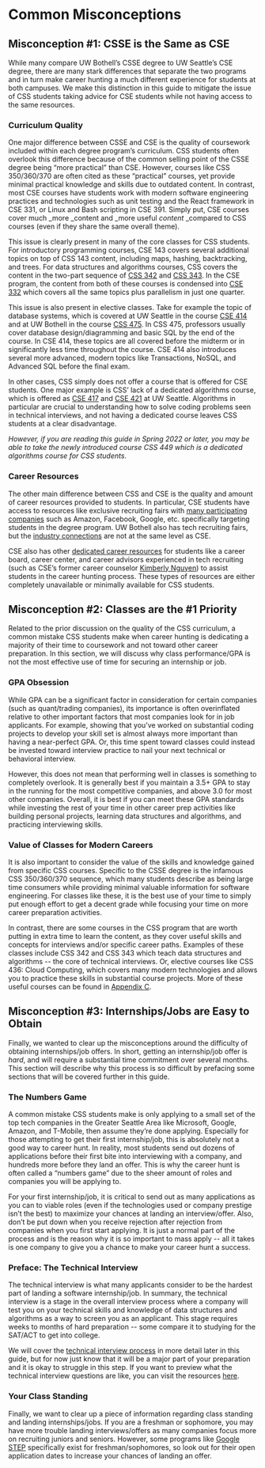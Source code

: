 # Common Misconceptions


## Misconception #1: CSSE is the Same as CSE

While many compare UW Bothell’s CSSE degree to UW Seattle’s CSE degree, there are many stark differences that separate the two programs and in turn make career hunting a much different experience for students at both campuses. We make this distinction in this guide to mitigate the issue of CSS students taking advice for CSE students while not having access to the same resources. 


### Curriculum Quality

One major difference between CSSE and CSE is the quality of coursework included within each degree program’s curriculum. CSS students often overlook this difference because of the common selling point of the CSSE degree being “more practical” than CSE. However, courses like CSS 350/360/370 are often cited as these “practical” courses, yet provide minimal practical knowledge and skills due to outdated content. In contrast, most CSE courses have students work with modern software engineering practices and technologies such as unit testing and the React framework in CSE 331, or Linux and Bash scripting in CSE 391. Simply put, CSE courses cover much _more _content and _more useful _content_ _compared to CSS courses (even if they share the same overall theme). 

This issue is clearly present in many of the core classes for CSS students. For introductory programming courses, CSE 143 covers several additional topics on top of CSS 143 content, including maps, hashing, backtracking, and trees. For data structures and algorithms courses, CSS covers the content in the two-part sequence of [CSS 342](https://courses.washington.edu/css342/zander/syllabusf16.pdf) and [CSS 343](https://courses.washington.edu/css343/zander/syllabusf17.pdf). In the CSE program, the content from both of these courses is condensed into [CSE 332](https://courses.cs.washington.edu/courses/cse332/21sp/calendar/) which covers all the same topics plus parallelism in just one quarter.

This issue is also present in elective classes. Take for example the topic of database systems, which is covered at UW Seattle in the course [CSE 414](https://sites.google.com/cs.washington.edu/cse414-20wi/home) and at UW Bothell in the course [CSS 475](https://i.imgur.com/mG4RLU5.png). In CSS 475, professors usually cover database design/diagramming and basic SQL by the end of the course. In CSE 414, these topics are all covered before the midterm or in significantly less time throughout the course. CSE 414 also introduces several more advanced, modern topics like Transactions, NoSQL, and Advanced SQL before the final exam. 

In other cases, CSS simply does not offer a course that is offered for CSE students. One major example is CSS’ lack of a dedicated algorithms course, which is offered as [CSE 417](https://courses.cs.washington.edu/courses/cse417/21wi/) and [CSE 421](https://courses.cs.washington.edu/courses/cse421/21sp/) at UW Seattle. Algorithms in particular are crucial to understanding how to solve coding problems seen in technical interviews, and not having a dedicated course leaves CSS students at a clear disadvantage. 

_However, if you are reading this guide in Spring 2022 or later, you may be able to take the newly introduced course _CSS 449_ which is a dedicated algorithms course for CSS students._


### Career Resources

The other main difference between CSS and CSE is the quality and amount of career resources provided to students. In particular, CSE students have access to resources like exclusive recruiting fairs with [many participating companies](https://www.cs.washington.edu/industrial_affiliates/current) such as Amazon, Facebook, Google, etc. specifically targeting students in the degree program. UW Bothell also has tech recruiting fairs, but the [industry connections](https://www.uwb.edu/careers/events/past-events/tech-and-engineering-fair-2019) are not at the same level as CSE. 

CSE also has other [dedicated career resources](https://www.cs.washington.edu/academics/ugrad/current-students/career) for students like a career board, career center, and career advisors experienced in tech recruiting (such as CSE’s former career counselor [Kimberly Nguyen](https://www.linkedin.com/in/kimberly-nguyen-024bb218/)) to assist students in the career hunting process. These types of resources are either completely unavailable or minimally available for CSS students.


## Misconception #2: Classes are the #1 Priority

Related to the prior discussion on the quality of the CSS curriculum, a common mistake CSS students make when career hunting is dedicating a majority of their time to coursework and not toward other career preparation. In this section, we will discuss why class performance/GPA is not the most effective use of time for securing an internship or job.


### GPA Obsession

While GPA can be a significant factor in consideration for certain companies (such as quant/trading companies), its importance is often overinflated relative to other important factors that most companies look for in job applicants. For example, showing that you’ve worked on substantial coding projects to develop your skill set is almost always more important than having a near-perfect GPA. Or, this time spent toward classes could instead be invested toward interview practice to nail your next technical or behavioral interview.

However, this does not mean that performing well in classes is something to completely overlook. It is generally best if you maintain a 3.5+ GPA to stay in the running for the most competitive companies, and above 3.0 for most other companies. Overall, it is best if you can meet these GPA standards while investing the rest of your time in other career prep activities like building personal projects, learning data structures and algorithms, and practicing interviewing skills.


### Value of Classes for Modern Careers

It is also important to consider the value of the skills and knowledge gained from specific CSS courses. Specific to the CSSE degree is the infamous CSS 350/360/370 sequence, which many students describe as being large time consumers while providing minimal valuable information for software engineering. For classes like these, it is the best use of your time to simply put enough effort to get a decent grade while focusing your time on more career preparation activities.

In contrast, there are some courses in the CSS program that are worth putting in extra time to learn the content, as they cover useful skills and concepts for interviews and/or specific career paths. Examples of these classes include CSS 342 and CSS 343 which teach data structures and algorithms -- the core of technical interviews. Or, elective courses like CSS 436: Cloud Computing, which covers many modern technologies and allows you to practice these skills in substantial course projects. More of these useful courses can be found in [Appendix C](Appendix/C-Coursework.md).


## Misconception #3: Internships/Jobs are Easy to Obtain

Finally, we wanted to clear up the misconceptions around the difficulty of obtaining internships/job offers. In short, getting an internship/job offer is _hard_, and will require a substantial time commitment over several months. This section will describe why this process is so difficult by prefacing some sections that will be covered further in this guide.


### The Numbers Game

A common mistake CSS students make is only applying to a small set of the top tech companies in the Greater Seattle Area like Microsoft, Google, Amazon, and T-Mobile, then assume they’re done applying. Especially for those attempting to get their first internship/job, this is absolutely not a good way to career hunt. In reality, most students send out dozens of applications before their first bite into interviewing with a company, and hundreds more before they land an offer. This is why the career hunt is often called a “numbers game” due to the sheer amount of roles and companies you will be applying to.

For your first internship/job, it is critical to send out as many applications as you can to viable roles (even if the technologies used or company prestige isn’t the best) to maximize your chances at landing an interview/offer. Also, don’t be put down when you receive rejection after rejection from companies when you first start applying. It is just a normal part of the process and is the reason why it is so important to mass apply -- all it takes is one company to give you a chance to make your career hunt a success.


### Preface: The Technical Interview

The technical interview is what many applicants consider to be the hardest part of landing a software internship/job. In summary, the technical interview is a stage in the overall interview process where a company will test you on your technical skills and knowledge of data structures and algorithms as a way to screen you as an applicant. This stage requires weeks to months of hard preparation -- some compare it to studying for the SAT/ACT to get into college. 

We will cover the [technical interview process](Career%20Guide/7-The_OA_and_Technical_Interview.md) in more detail later in this guide, but for now just know that it will be a major part of your preparation and it is okay to struggle in this step. If you want to preview what the technical interview questions are like, you can visit the resources [here](Appendix/A-Resource_List.md).


### Your Class Standing

Finally, we want to clear up a piece of information regarding class standing and landing internships/jobs. If you are a freshman or sophomore, you may have more trouble landing interviews/offers as many companies focus more on recruiting juniors and seniors. However, some programs like [Google STEP](https://buildyourfuture.withgoogle.com/programs/step/) specifically exist for freshman/sophomores, so look out for their open application dates to increase your chances of landing an offer. 